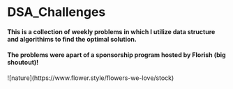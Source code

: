 # DSA_Challenges
<h4>This is a collection of weekly problems in which I utilize data structure and algorithims to find the optimal solution.</h4>
<h4>The problems were apart of a sponsorship program hosted by Florish (big shoutout)!</h4>
![nature](https://www.flower.style/flowers-we-love/stock)
